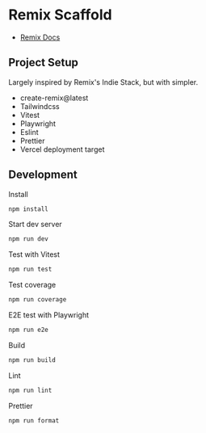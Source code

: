 # Remix Scaffold

- [Remix Docs](https://remix.run/docs)

## Project Setup

Largely inspired by Remix's Indie Stack, but with simpler.

- create-remix@latest
- Tailwindcss
- Vitest
- Playwright
- Eslint
- Prettier
- Vercel deployment target

## Development

Install
```sh
npm install
```

Start dev server
```sh
npm run dev
```

Test with Vitest
```sh
npm run test
```

Test coverage
```sh
npm run coverage
```

E2E test with Playwright
```sh
npm run e2e
```

Build
```sh
npm run build
```

Lint
```sh
npm run lint
```

Prettier
```sh
npm run format
```